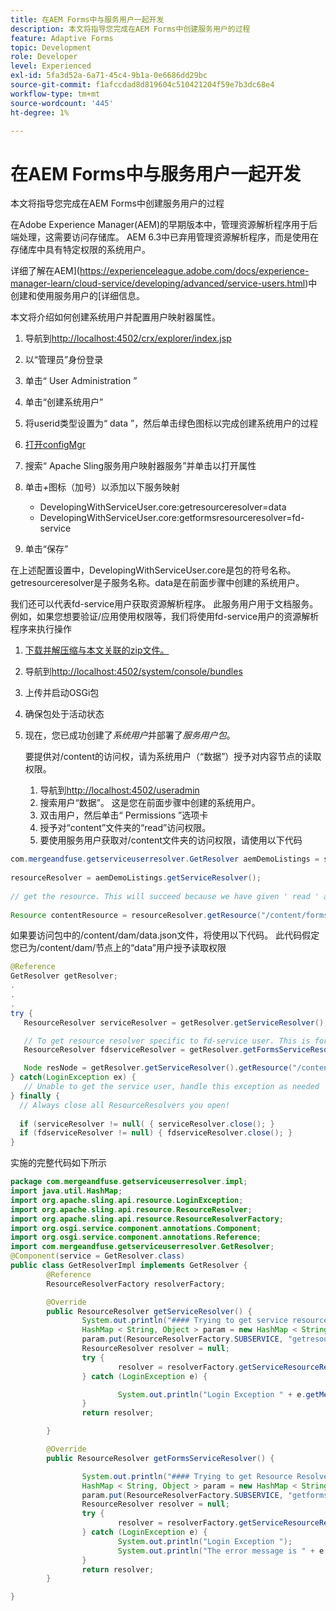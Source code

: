 ```yaml
---
title: 在AEM Forms中与服务用户一起开发
description: 本文将指导您完成在AEM Forms中创建服务用户的过程
feature: Adaptive Forms
topic: Development
role: Developer
level: Experienced
exl-id: 5fa3d52a-6a71-45c4-9b1a-0e6686dd29bc
source-git-commit: f1afccdad8d819604c510421204f59e7b3dc68e4
workflow-type: tm+mt
source-wordcount: '445'
ht-degree: 1%

---
```


# 在AEM Forms中与服务用户一起开发

本文将指导您完成在AEM Forms中创建服务用户的过程

在Adobe Experience Manager(AEM)的早期版本中，管理资源解析程序用于后端处理，这需要访问存储库。 AEM 6.3中已弃用管理资源解析程序，而是使用在存储库中具有特定权限的系统用户。

详细了解在AEM](https://experienceleague.adobe.com/docs/experience-manager-learn/cloud-service/developing/advanced/service-users.html)中创建和使用服务用户的[详细信息。

本文将介绍如何创建系统用户并配置用户映射器属性。

1. 导航到[http://localhost:4502/crx/explorer/index.jsp](http://localhost:4502/crx/explorer/index.jsp)
1. 以“管理员”身份登录
1. 单击“ User Administration ”
1. 单击“创建系统用户”
1. 将userid类型设置为“ data ”，然后单击绿色图标以完成创建系统用户的过程
1. [打开configMgr](http://localhost:4502/system/console/configMgr)
1. 搜索“ Apache Sling服务用户映射器服务”并单击以打开属性
1. 单击&#x200B;*+*&#x200B;图标（加号）以添加以下服务映射

   * DevelopingWithServiceUser.core:getresourceresolver=data
   * DevelopingWithServiceUser.core:getformsresourceresolver=fd-service

1. 单击“保存”

在上述配置设置中，DevelopingWithServiceUser.core是包的符号名称。 getresourceresolver是子服务名称。data是在前面步骤中创建的系统用户。

我们还可以代表fd-service用户获取资源解析程序。 此服务用户用于文档服务。 例如，如果您想要验证/应用使用权限等，我们将使用fd-service用户的资源解析程序来执行操作

1. [下载并解压缩与本文关联的zip文件。](assets/developingwithserviceuser.zip)
1. 导航到[http://localhost:4502/system/console/bundles](http://localhost:4502/system/console/bundles)
1. 上传并启动OSGi包
1. 确保包处于活动状态
1. 现在，您已成功创建了&#x200B;*系统用户*&#x200B;并部署了&#x200B;*服务用户包*。

   要提供对/content的访问权，请为系统用户（“数据”）授予对内容节点的读取权限。

   1. 导航到[http://localhost:4502/useradmin](http://localhost:4502/useradmin)
   1. 搜索用户“数据”。 这是您在前面步骤中创建的系统用户。
   1. 双击用户，然后单击“ Permissions ”选项卡
   1. 授予对“content”文件夹的“read”访问权限。
   1. 要使用服务用户获取对/content文件夹的访问权限，请使用以下代码



```java
com.mergeandfuse.getserviceuserresolver.GetResolver aemDemoListings = sling.getService(com.mergeandfuse.getserviceuserresolver.GetResolver.class);
   
resourceResolver = aemDemoListings.getServiceResolver();
   
// get the resource. This will succeed because we have given ' read ' access to the content node
   
Resource contentResource = resourceResolver.getResource("/content/forms/af/sandbox/abc.pdf");
```

如果要访问包中的/content/dam/data.json文件，将使用以下代码。 此代码假定您已为/content/dam/节点上的“data”用户授予读取权限

```java
@Reference
GetResolver getResolver;
.
.
.
try {
   ResourceResolver serviceResolver = getResolver.getServiceResolver();

   // To get resource resolver specific to fd-service user. This is for Document Services
   ResourceResolver fdserviceResolver = getResolver.getFormsServiceResolver();

   Node resNode = getResolver.getServiceResolver().getResource("/content/dam/data.json").adaptTo(Node.class);
} catch(LoginException ex) {
   // Unable to get the service user, handle this exception as needed
} finally {
  // Always close all ResourceResolvers you open!
  
  if (serviceResolver != null( { serviceResolver.close(); }
  if (fdserviceResolver != null) { fdserviceResolver.close(); }
}
```

实施的完整代码如下所示

```java
package com.mergeandfuse.getserviceuserresolver.impl;
import java.util.HashMap;
import org.apache.sling.api.resource.LoginException;
import org.apache.sling.api.resource.ResourceResolver;
import org.apache.sling.api.resource.ResourceResolverFactory;
import org.osgi.service.component.annotations.Component;
import org.osgi.service.component.annotations.Reference;
import com.mergeandfuse.getserviceuserresolver.GetResolver;
@Component(service = GetResolver.class)
public class GetResolverImpl implements GetResolver {
        @Reference
        ResourceResolverFactory resolverFactory;

        @Override
        public ResourceResolver getServiceResolver() {
                System.out.println("#### Trying to get service resource resolver ....  in my bundle");
                HashMap < String, Object > param = new HashMap < String, Object > ();
                param.put(ResourceResolverFactory.SUBSERVICE, "getresourceresolver");
                ResourceResolver resolver = null;
                try {
                        resolver = resolverFactory.getServiceResourceResolver(param);
                } catch (LoginException e) {

                        System.out.println("Login Exception " + e.getMessage());
                }
                return resolver;

        }

        @Override
        public ResourceResolver getFormsServiceResolver() {

                System.out.println("#### Trying to get Resource Resolver for forms ....  in my bundle");
                HashMap < String, Object > param = new HashMap < String, Object > ();
                param.put(ResourceResolverFactory.SUBSERVICE, "getformsresourceresolver");
                ResourceResolver resolver = null;
                try {
                        resolver = resolverFactory.getServiceResourceResolver(param);
                } catch (LoginException e) {
                        System.out.println("Login Exception ");
                        System.out.println("The error message is " + e.getMessage());
                }
                return resolver;
        }

}
```
